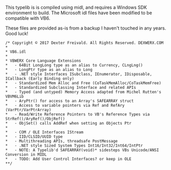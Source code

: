 This typelib is is compiled using midl, and requires a Windows SDK environment to build.
The Microsoft idl files have been modified to be compatible with VB6.

These files are provided as-is from a backup I haven't touched in any years. Good luck!

```
/* Copyright © 2017 Dexter Freivald. All Rights Reserved. DEXWERX.COM
*
* VB6.idl
*
* VBWERX Core Language Extensions
*	- 64Bit LongLong type as an alias to Currency, CLngLng()
*	- LongPtr type as an alias to Long
*	- .NET style Interfaces ISubclass, IEnumerator, IDisposable, ICallback (Early Binding only)
*	- Standardized Mem Alloc and Free (CoTaskMemAlloc/CoTaskMemFree)
*	- Standardized Subclassing Interface and related APIs
*	- Typed (and untyped) Memory Access adapted from Michel Rutten's VBVM6Lib
*	- AryPtr() for access to an Array's SAFEARRAY struct
*	- Access to variable pointers via Ref and RefAry (VarPtr/VarPtrArray)
*	- Read/Write Reference Pointers to VB's Reference Types via StrRef()/AryRef()/ObjRef()
*	- ObjSet() calls AddRef when setting an Objects Ptr
*
*	- COM / OLE Interfaces IStream
*	- IID/CLSID/UUID type
*	- Multithreading APIs, threadsafe PostMessage
*	- .NET style Sized System Types Int16/Int32/Int64/IntPtr
*	- NOTE: A Typelib'd SAFEARRAY(void)* sidesteps VBs Unicode/ANSI Conversion in MIDL
*	- TODO: Add User Control Interfaces? or keep in OLE
**/
```

